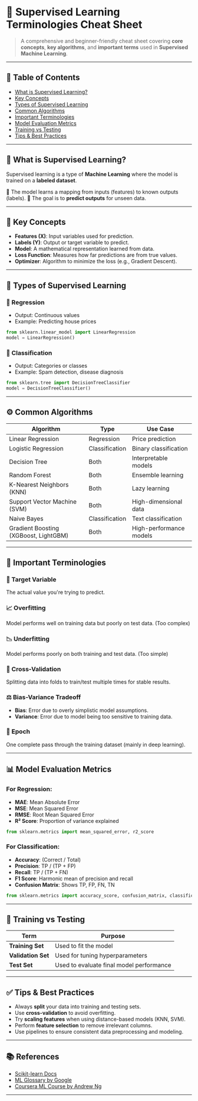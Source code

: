 # 🧠 Supervised Learning Terminologies Cheat Sheet

> A comprehensive and beginner-friendly cheat sheet covering **core concepts**, **key algorithms**, and **important terms** used in **Supervised Machine Learning**.

---

## 📌 Table of Contents

* [What is Supervised Learning?](#what-is-supervised-learning)
* [Key Concepts](#key-concepts)
* [Types of Supervised Learning](#types-of-supervised-learning)
* [Common Algorithms](#common-algorithms)
* [Important Terminologies](#important-terminologies)
* [Model Evaluation Metrics](#model-evaluation-metrics)
* [Training vs Testing](#training-vs-testing)
* [Tips & Best Practices](#tips--best-practices)

---

## 🧭 What is Supervised Learning?

Supervised learning is a type of **Machine Learning** where the model is trained on a **labeled dataset**.

🔸 The model learns a mapping from inputs (features) to known outputs (labels).
🔸 The goal is to **predict outputs** for unseen data.

---

## 🧩 Key Concepts

* **Features (X)**: Input variables used for prediction.
* **Labels (Y)**: Output or target variable to predict.
* **Model**: A mathematical representation learned from data.
* **Loss Function**: Measures how far predictions are from true values.
* **Optimizer**: Algorithm to minimize the loss (e.g., Gradient Descent).

---

## 📂 Types of Supervised Learning

### 🔹 Regression

* Output: Continuous values
* Example: Predicting house prices

```python
from sklearn.linear_model import LinearRegression
model = LinearRegression()
```

### 🔹 Classification

* Output: Categories or classes
* Example: Spam detection, disease diagnosis

```python
from sklearn.tree import DecisionTreeClassifier
model = DecisionTreeClassifier()
```

---

## ⚙️ Common Algorithms

| Algorithm                             | Type           | Use Case                |
| ------------------------------------- | -------------- | ----------------------- |
| Linear Regression                     | Regression     | Price prediction        |
| Logistic Regression                   | Classification | Binary classification   |
| Decision Tree                         | Both           | Interpretable models    |
| Random Forest                         | Both           | Ensemble learning       |
| K-Nearest Neighbors (KNN)             | Both           | Lazy learning           |
| Support Vector Machine (SVM)          | Both           | High-dimensional data   |
| Naive Bayes                           | Classification | Text classification     |
| Gradient Boosting (XGBoost, LightGBM) | Both           | High-performance models |

---

## 🧠 Important Terminologies

### 🎯 Target Variable

The actual value you're trying to predict.

### 📈 Overfitting

Model performs well on training data but poorly on test data. (Too complex)

### 📉 Underfitting

Model performs poorly on both training and test data. (Too simple)

### 🧪 Cross-Validation

Splitting data into folds to train/test multiple times for stable results.

### ⚖️ Bias-Variance Tradeoff

* **Bias**: Error due to overly simplistic model assumptions.
* **Variance**: Error due to model being too sensitive to training data.

### 🔄 Epoch

One complete pass through the training dataset (mainly in deep learning).

---

## 📊 Model Evaluation Metrics

### For Regression:

* **MAE**: Mean Absolute Error
* **MSE**: Mean Squared Error
* **RMSE**: Root Mean Squared Error
* **R² Score**: Proportion of variance explained

```python
from sklearn.metrics import mean_squared_error, r2_score
```

### For Classification:

* **Accuracy**: (Correct / Total)
* **Precision**: TP / (TP + FP)
* **Recall**: TP / (TP + FN)
* **F1 Score**: Harmonic mean of precision and recall
* **Confusion Matrix**: Shows TP, FP, FN, TN

```python
from sklearn.metrics import accuracy_score, confusion_matrix, classification_report
```

---

## 🧪 Training vs Testing

| Term               | Purpose                                  |
| ------------------ | ---------------------------------------- |
| **Training Set**   | Used to fit the model                    |
| **Validation Set** | Used for tuning hyperparameters          |
| **Test Set**       | Used to evaluate final model performance |

---

## ✅ Tips & Best Practices

* Always **split** your data into training and testing sets.
* Use **cross-validation** to avoid overfitting.
* Try **scaling features** when using distance-based models (KNN, SVM).
* Perform **feature selection** to remove irrelevant columns.
* Use pipelines to ensure consistent data preprocessing and modeling.

---

## 📚 References

* [Scikit-learn Docs](https://scikit-learn.org/stable/)
* [ML Glossary by Google](https://developers.google.com/machine-learning/glossary)
* [Coursera ML Course by Andrew Ng](https://www.coursera.org/learn/machine-learning)

---
